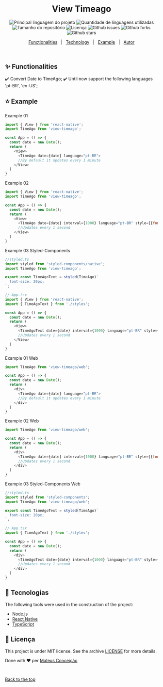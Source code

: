 <div align="center" id="top"> 
  <!-- <a href="https://nativetimeago.netlify.com">Demo</a> -->
</div>

<h1 align="center">View Timeago</h1>

<p align="center">
  <img alt="Principal linguagem do projeto" src="https://img.shields.io/github/languages/top/fera765/view-timeago?color=56BEB8">

  <img alt="Quantidade de linguagens utilizadas" src="https://img.shields.io/github/languages/count/fera765/view-timeago?color=56BEB8">

  <img alt="Tamanho do repositório" src="https://img.shields.io/github/repo-size/fera765/view-timeago?color=56BEB8">

  <img alt="Licença" src="https://img.shields.io/github/license/fera765/view-timeago?color=56BEB8">

  <img alt="Github issues" src="https://img.shields.io/github/issues/fera765/view-timeago?color=56BEB8" />

  <img alt="Github forks" src="https://img.shields.io/github/forks/fera765/view-timeago?color=56BEB8" />

  <img alt="Github stars" src="https://img.shields.io/github/stars/fera765/view-timeago?color=56BEB8" />
</p>

<!-- Status -->

<!-- <h4 align="center"> 
	🚧  View Timeago 🚀 Em construção...  🚧
</h4> 

<hr> -->

<p align="center">
  <a href="#sparkles-funcionalidades">Functionalities</a> &#xa0; | &#xa0;
  <a href="#rocket-tecnologias">Technology</a> &#xa0; | &#xa0;
  <a href="#star-example">Example</a> &#xa0; | &#xa0;
  <a href="https://github.com/fera765" target="_blank">Autor</a>
</p>

<br>

## :sparkles: Functionalities ##

:heavy_check_mark: Convert Date to TimeAgo;
:heavy_check_mark: Until now support the following languages
'pt-BR', 'en-US';

## :star: Example ##

Example 01
```js
import { View } from 'react-native';
import TimeAgo from 'view-timeago';

const App = () => {
  const date = new Date();
  return (
    <View>
      <TimeAgo date={date} language="pt-BR">
      //By default it updates every 1 minute
    </View>
  )
}
```

Example 02
```js
import { View } from 'react-native';
import TimeAgo from 'view-timeago';

const App = () => {
  const date = new Date();
  return (
    <View>
      <TimeAgo date={date} interval={1000} language="pt-BR" style={{fontSize: 20}}>
      //Updates every 1 second
    </View>
  )
}
```

Example 03 Styled-Components
```js
//styled.ts
import styled from 'styled-components/native';
import TimeAgo from 'view-timeago';

export const TimeAgoText = styled(TimeAgo)`
  font-size: 20px;
`;

// App.tsx
import { View } from 'react-native';
import { TimeAgoText } from './styles';

const App = () => {
  const date = new Date();
  return (
    <View>
      <TimeAgoText date={date} interval={1000} language="pt-BR" style={{fontSize: 20}}>
      //Updates every 1 second
    </View>
  )
}
```

Example 01 Web
```js
import TimeAgo from 'view-timeago/web';

const App = () => {
  const date = new Date();
  return (
    <div>
      <TimeAgo date={date} language="pt-BR">
      //By default it updates every 1 minute
    </div>
  )
}
```

Example 02 Web
```js
import TimeAgo from 'view-timeago/web';

const App = () => {
  const date = new Date();
  return (
    <div>
      <TimeAgo date={date} interval={1000} language="pt-BR" style={{fontSize: 20}}>
      //Updates every 1 second
    </div>
  )
}
```

Example 03 Styled-Components Web
```js
//styled.ts
import styled from 'styled-components';
import TimeAgo from 'view-timeago/web';

export const TimeAgoText = styled(TimeAgo)`
  font-size: 20px;
`;

// App.tsx
import { TimeAgoText } from './styles';

const App = () => {
  const date = new Date();
  return (
    <div>
      <TimeAgoText date={date} interval={1000} language="pt-BR" style={{fontSize: 20}}>
      //Updates every 1 second
    </div>
  )
}
```

## :rocket: Tecnologias ##

The following tools were used in the construction of the project:

- [Node.js](https://nodejs.org/en/)
- [React Native](https://reactnative.dev/)
- [TypeScript](https://www.typescriptlang.org/)

## :memo: Licença ##


This project is under MIT license. See the archive [LICENSE](LICENSE.md) for more details.


Done with :heart: per <a href="https://github.com/fera765" target="_blank">Mateus Conceição</a>

&#xa0;

<a href="#top">Back to the top
</a>
